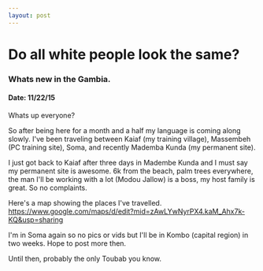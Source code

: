 ```yaml
---
layout: post
---
```

# Do all white people look the same?
### Whats new in the Gambia.
#### Date: 11/22/15

Whats up everyone?

So after being here for a month and a half my language is coming along slowly.
I've been traveling between Kaiaf (my training village), Massembeh (PC training site), Soma, and recently Mademba Kunda (my permanent site).

I just got back to Kaiaf after three days in Madembe Kunda and I must say my permanent site is awesome.
6k from the beach, palm trees everywhere, the man I'll be working with a lot (Modou Jallow) is a boss, my host family is great. So no complaints.

Here's a map showing the places I've travelled.
https://www.google.com/maps/d/edit?mid=zAwLYwNyrPX4.kaM_Ahx7k-KQ&usp=sharing

I'm in Soma again so no pics or vids but I'll be in Kombo (capital region) in two weeks.
Hope to post more then.


Until then, 
probably the only Toubab you know.
